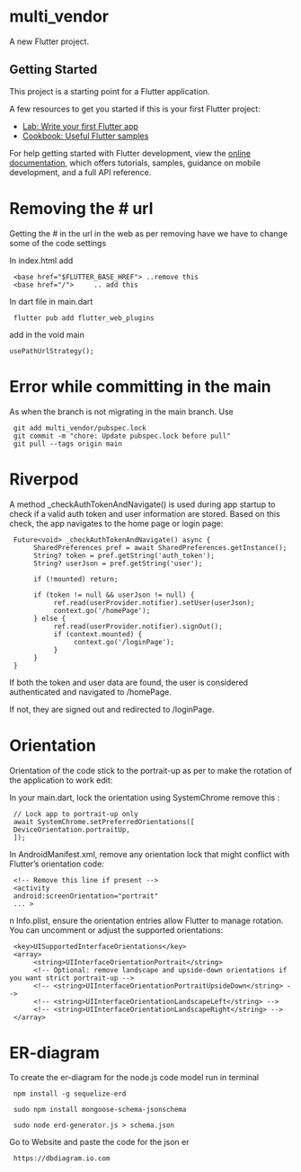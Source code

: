 # multi_vendor

A new Flutter project.

## Getting Started

This project is a starting point for a Flutter application.

A few resources to get you started if this is your first Flutter project:

- [Lab: Write your first Flutter app](https://docs.flutter.dev/get-started/codelab)
- [Cookbook: Useful Flutter samples](https://docs.flutter.dev/cookbook)

For help getting started with Flutter development, view the
[online documentation](https://docs.flutter.dev/), which offers tutorials,
samples, guidance on mobile development, and a full API reference.

<!-- MARK: Removing the # from the url  -->
# Removing the # url
Getting the # in the url in the web as per removing have we have to change some of the code settings

In index.html add 

     <base href="$FLUTTER_BASE_HREF"> ..remove this 
     <base href="/">     .. add this

In dart file in main.dart

     flutter pub add flutter_web_plugins

add in the void main

    usePathUrlStrategy();

# Error while committing in the main 
As when the branch is not migrating in the main branch.
Use 

     git add multi_vendor/pubspec.lock
     git commit -m "chore: Update pubspec.lock before pull"
     git pull --tags origin main


# Riverpod

A method _checkAuthTokenAndNavigate() is used during app startup to check if a valid auth token and user information are stored. Based on this check, the app navigates to the home page or login page:

     Future<void> _checkAuthTokenAndNavigate() async {
          SharedPreferences pref = await SharedPreferences.getInstance();
          String? token = pref.getString('auth_token');
          String? userJson = pref.getString('user');

          if (!mounted) return;

          if (token != null && userJson != null) {
               ref.read(userProvider.notifier).setUser(userJson);
               context.go('/homePage');
          } else {
               ref.read(userProvider.notifier).signOut();
               if (context.mounted) {
                    context.go('/loginPage');
               }
          }
     }

If both the token and user data are found, the user is considered authenticated and navigated to /homePage.

If not, they are signed out and redirected to /loginPage.

# Orientation 

Orientation of the code stick to the portrait-up as per to make the rotation of the application to work
edit:

In your main.dart, lock the orientation using SystemChrome remove this :
     
     // Lock app to portrait-up only
     await SystemChrome.setPreferredOrientations([
     DeviceOrientation.portraitUp,
     ]);

In AndroidManifest.xml, remove any orientation lock that might conflict with Flutter’s orientation code:

     <!-- Remove this line if present -->
     <activity
     android:screenOrientation="portrait"
     ... >

n Info.plist, ensure the orientation entries allow Flutter to manage rotation. You can uncomment or adjust the supported orientations:

     <key>UISupportedInterfaceOrientations</key>
     <array>
          <string>UIInterfaceOrientationPortrait</string>
          <!-- Optional: remove landscape and upside-down orientations if you want strict portrait-up -->
          <!-- <string>UIInterfaceOrientationPortraitUpsideDown</string> -->
          <!-- <string>UIInterfaceOrientationLandscapeLeft</string> -->
          <!-- <string>UIInterfaceOrientationLandscapeRight</string> -->
     </array>


# ER-diagram

To create the er-diagram for the node.js code model 
run in terminal

     npm install -g sequelize-erd

     sudo npm install mongoose-schema-jsonschema

     sudo node erd-generator.js > schema.json

Go to Website and paste the code for the json er

     https://dbdiagram.io.com